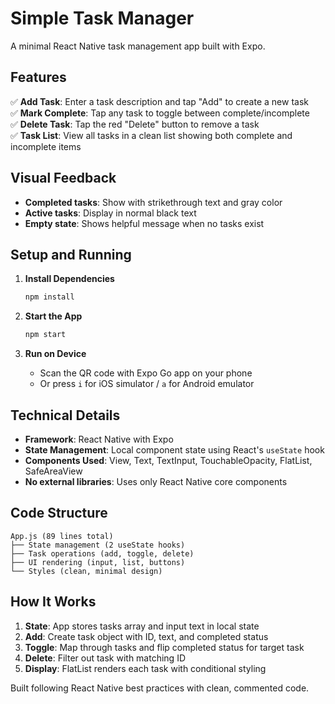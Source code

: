 # Simple Task Manager

A minimal React Native task management app built with Expo.

## Features

✅ **Add Task**: Enter a task description and tap "Add" to create a new task  
✅ **Mark Complete**: Tap any task to toggle between complete/incomplete  
✅ **Delete Task**: Tap the red "Delete" button to remove a task  
✅ **Task List**: View all tasks in a clean list showing both complete and incomplete items  

## Visual Feedback

- **Completed tasks**: Show with strikethrough text and gray color
- **Active tasks**: Display in normal black text
- **Empty state**: Shows helpful message when no tasks exist

## Setup and Running

1. **Install Dependencies**
   ```bash
   npm install
   ```

2. **Start the App**
   ```bash
   npm start
   ```

3. **Run on Device**
   - Scan the QR code with Expo Go app on your phone
   - Or press `i` for iOS simulator / `a` for Android emulator

## Technical Details

- **Framework**: React Native with Expo
- **State Management**: Local component state using React's `useState` hook
- **Components Used**: View, Text, TextInput, TouchableOpacity, FlatList, SafeAreaView
- **No external libraries**: Uses only React Native core components

## Code Structure

```
App.js (89 lines total)
├── State management (2 useState hooks)
├── Task operations (add, toggle, delete)
├── UI rendering (input, list, buttons)
└── Styles (clean, minimal design)
```

## How It Works

1. **State**: App stores tasks array and input text in local state
2. **Add**: Create task object with ID, text, and completed status
3. **Toggle**: Map through tasks and flip completed status for target task
4. **Delete**: Filter out task with matching ID
5. **Display**: FlatList renders each task with conditional styling

Built following React Native best practices with clean, commented code. 
